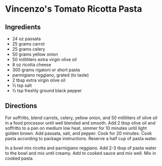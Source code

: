 # Vincenzo's Tomato Ricotta Pasta

## Ingredients

- 24 oz passata
- 25 grams carrot
- 25 grams celery
- 50 grams yellow onion
- 50 milliliters extra virgin olive oil
- 8 oz ricotta cheese
- 300 grams rigatoni or short pasta
- parmigiano reggiano, grated (to taste)
- 2 tbsp extra virgin olive oil
- ½ tsp salt
- ½ tsp freshly ground black pepper

## Directions

For soffritto, blend carrots, celery, yellow onion, and 50 milliliters of
olive oil in a food processor until well blended and smooth. Add 2 tbsp olive
oil and soffritto to a pan on medium low heat, simmer for 10 minutes until
light golden brown. Add passata, salt, and pepper. Cook for 20 minutes. Cook
pasta according to package instructions. Reserve a half cup of pasta water.

In a bowl mix ricotta and parmigiano reggiano. Add 2-3 tbsp of pasta water to
the bowl and mix until creamy. Add to cooked sauce and mix well. Mix in cooked
pasta.
